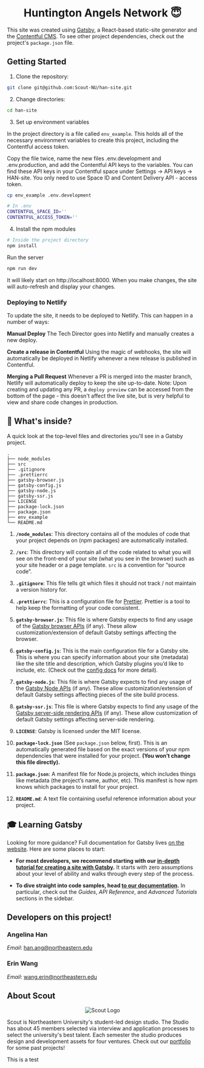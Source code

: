 <h1 align="center">
  Huntington Angels Network 😇
</h1>

This site was created using [Gatsby](https://www.gatsbyjs.org/docs/), a React-based static-site generator and the [Contentful CMS](https://www.contentful.com/developers/docs/). To see other project dependencies, check out the project's `package.json` file.

## Getting Started

1. Clone the repository: 

```bash
git clone git@github.com:Scout-NU/han-site.git
```

2. Change directories:

```bash
cd han-site
```
3. Set up environment variables

In the project directory is a file called `env_example`. This holds all of the necessary environment variables to create this project, including the Contentful access token.

Copy the file twice, name the new files .env.development and .env.production, and add the Contentful API keys to the variables. You can find these API keys in your Contentful space under Settings -> API keys -> HAN-site. You only need to use Space ID and Content Delivery API - access token.

```sh
cp env_example .env.development
```
```sh
# In .env
CONTENTFUL_SPACE_ID=''
CONTENTFUL_ACCESS_TOKEN=''
```

4. Install the npm modules

```bash
# Inside the project directory
npm install
```

Run the server

```bash
npm run dev
```

It will likely start on http://localhost:8000. When you make changes, the site will auto-refresh and display your changes.

<!-- ### Updating CMS
Thanks to Gatsby's intense caching, when updating any data in the Contentful CMS interface, you must do two things for the updated content to show up in your GraphQL queries:

1. **Publish the document on Contentful!** This won't affect any current builds of the marketing site, as all of the data is queried and cached on build of the site.

2. **Restart the development server!** Gatsby only grabs data from Contentful on build, so the server must be restarted to grab the new data. -->

### Deploying to Netlify
To update the site, it needs to be deployed to Netlify. This can happen in a number of ways:

**Manual Deploy** The Tech Director goes into Netlify and manually creates a new deploy.

**Create a release in Contentful** Using the magic of webhooks, the site will automatically be deployed in Netlify whenever a new release is published in Contentful.

**Merging a Pull Request** Whenever a PR is merged into the master branch, Netlify will automatically deploy to keep the site up-to-date. Note: Upon creating and updating any PR, a `deploy preview` can be accessed from the bottom of the page - this doesn't affect the live site, but is very helpful to view and share code changes in production.

## 🧐 What's inside?

A quick look at the top-level files and directories you'll see in a Gatsby project.

    .
    ├── node_modules
    ├── src
    ├── .gitignore
    ├── .prettierrc
    ├── gatsby-browser.js
    ├── gatsby-config.js
    ├── gatsby-node.js
    ├── gatsby-ssr.js
    ├── LICENSE
    ├── package-lock.json
    ├── package.json
    ├── env_example
    └── README.md

1.  **`/node_modules`**: This directory contains all of the modules of code that your project depends on (npm packages) are automatically installed.

2.  **`/src`**: This directory will contain all of the code related to what you will see on the front-end of your site (what you see in the browser) such as your site header or a page template. `src` is a convention for “source code”.

3.  **`.gitignore`**: This file tells git which files it should not track / not maintain a version history for.

4.  **`.prettierrc`**: This is a configuration file for [Prettier](https://prettier.io/). Prettier is a tool to help keep the formatting of your code consistent.

5.  **`gatsby-browser.js`**: This file is where Gatsby expects to find any usage of the [Gatsby browser APIs](https://www.gatsbyjs.org/docs/browser-apis/) (if any). These allow customization/extension of default Gatsby settings affecting the browser.

6.  **`gatsby-config.js`**: This is the main configuration file for a Gatsby site. This is where you can specify information about your site (metadata) like the site title and description, which Gatsby plugins you’d like to include, etc. (Check out the [config docs](https://www.gatsbyjs.org/docs/gatsby-config/) for more detail).

7.  **`gatsby-node.js`**: This file is where Gatsby expects to find any usage of the [Gatsby Node APIs](https://www.gatsbyjs.org/docs/node-apis/) (if any). These allow customization/extension of default Gatsby settings affecting pieces of the site build process.

8.  **`gatsby-ssr.js`**: This file is where Gatsby expects to find any usage of the [Gatsby server-side rendering APIs](https://www.gatsbyjs.org/docs/ssr-apis/) (if any). These allow customization of default Gatsby settings affecting server-side rendering.

9.  **`LICENSE`**: Gatsby is licensed under the MIT license.

10. **`package-lock.json`** (See `package.json` below, first). This is an automatically generated file based on the exact versions of your npm dependencies that were installed for your project. **(You won’t change this file directly).**

11. **`package.json`**: A manifest file for Node.js projects, which includes things like metadata (the project’s name, author, etc). This manifest is how npm knows which packages to install for your project.

12. **`README.md`**: A text file containing useful reference information about your project.

## 🎓 Learning Gatsby

Looking for more guidance? Full documentation for Gatsby lives [on the website](https://www.gatsbyjs.org/). Here are some places to start:

- **For most developers, we recommend starting with our [in-depth tutorial for creating a site with Gatsby](https://www.gatsbyjs.org/tutorial/).** It starts with zero assumptions about your level of ability and walks through every step of the process.

- **To dive straight into code samples, head [to our documentation](https://www.gatsbyjs.org/docs/).** In particular, check out the _Guides_, _API Reference_, and _Advanced Tutorials_ sections in the sidebar.


## Developers on this project!

### Angelina Han

_Email_: [han.ang@northeastern.edu](mailto:han.ang@northeastern.edu)

### Erin Wang

_Email_: [wang.erin@northeastern.edu](mailto:wang.erin@northeastern.edu)


## About Scout

<p align="center">
  <img src="https://web.northeastern.edu/scout/wp-content/themes/scout/images/logo.png" alt="Scout Logo" />
</p>

Scout is Northeastern University's student-led design studio. The Studio has about 45 members selected via interview and application processes to select the university's best talent. Each semester the studio produces design and development assets for four ventures. Check out our [portfolio](https://web.northeastern.edu/scout/portfolio) for some past projects!

This is a test
